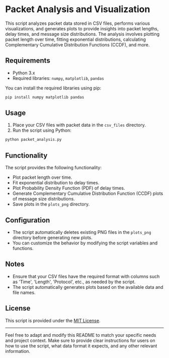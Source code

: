# Packet Analysis and Visualization

This script analyzes packet data stored in CSV files, performs various visualizations, and generates plots to provide insights into packet lengths, delay times, and message size distributions. The analysis involves plotting packet length over time, fitting exponential distributions, calculating Complementary Cumulative Distribution Functions (CCDF), and more.

## Requirements

- Python 3.x
- Required libraries: `numpy`, `matplotlib`, `pandas`

You can install the required libraries using pip:

```bash
pip install numpy matplotlib pandas
```

## Usage

1. Place your CSV files with packet data in the `csv_files` directory.
2. Run the script using Python:

```bash
python packet_analysis.py
```

## Functionality

The script provides the following functionality:

- Plot packet length over time.
- Fit exponential distribution to delay times.
- Plot Probability Density Function (PDF) of delay times.
- Generate Complementary Cumulative Distribution Function (CCDF) plots of message size distributions.
- Save plots in the `plots_png` directory.

## Configuration

- The script automatically deletes existing PNG files in the `plots_png` directory before generating new plots.
- You can customize the behavior by modifying the script variables and functions.

## Notes

- Ensure that your CSV files have the required format with columns such as 'Time', 'Length', 'Protocol', etc., as needed by the script.
- The script automatically generates plots based on the available data and file names.

## License

This script is provided under the [MIT License](LICENSE).

---

Feel free to adapt and modify this README to match your specific needs and project context. Make sure to provide clear instructions for users on how to use the script, what data format it expects, and any other relevant information.
